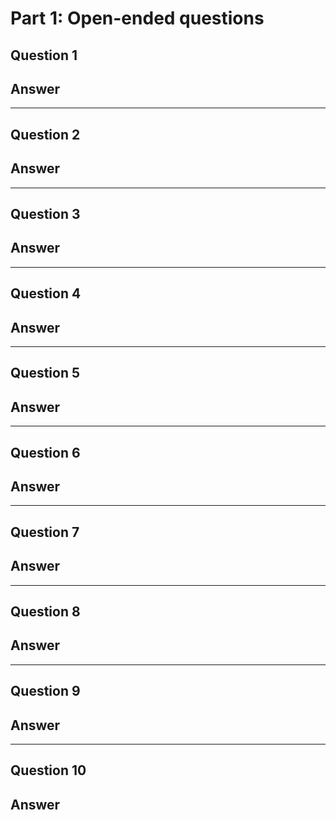 # Part 1: Open-ended questions

## Question 1


## Answer


---

## Question 2


## Answer


---

## Question 3


## Answer


---

## Question 4


## Answer


---

## Question 5


## Answer


---

## Question 6


## Answer


---

## Question 7


## Answer


---

## Question 8


## Answer


---

## Question 9


## Answer


---

## Question 10


## Answer

